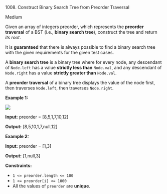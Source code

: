 1008\. Construct Binary Search Tree from Preorder Traversal

Medium

Given an array of integers preorder, which represents the **preorder traversal** of a BST (i.e., **binary search tree**), construct the tree and return _its root_.

It is **guaranteed** that there is always possible to find a binary search tree with the given requirements for the given test cases.

A **binary search tree** is a binary tree where for every node, any descendant of `Node.left` has a value **strictly less than** `Node.val`, and any descendant of `Node.right` has a value **strictly greater than** `Node.val`.

A **preorder traversal** of a binary tree displays the value of the node first, then traverses `Node.left`, then traverses `Node.right`.

**Example 1:**

![](https://assets.leetcode.com/uploads/2019/03/06/1266.png)

**Input:** preorder = [8,5,1,7,10,12]

**Output:** [8,5,10,1,7,null,12]

**Example 2:**

**Input:** preorder = [1,3]

**Output:** [1,null,3]

**Constraints:**

*   `1 <= preorder.length <= 100`
*   `1 <= preorder[i] <= 1000`
*   All the values of `preorder` are **unique**.